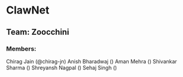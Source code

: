 # ClawNet
## Team: Zoocchini

### Members:
Chirag Jain (@chirag-jn)
Anish Bharadwaj ()
Aman Mehra ()
Shivankar Sharma ()
Shreyansh Nagpal ()
Sehaj Singh ()

